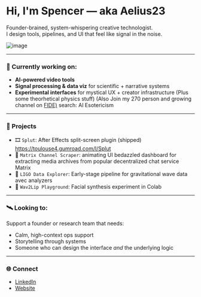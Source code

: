 # Hi, I'm Spencer — aka Aelius23

Founder-brained, system-whispering creative technologist.  
I design tools, pipelines, and UI that feel like signal in the noise.

![image](https://github.com/user-attachments/assets/26845b01-106f-4436-b51e-52d06dc38efe)


---

### 🧰 Currently working on:
- **AI-powered video tools** 
- **Signal processing & data viz** for scientific + narrative systems
- **Experimental interfaces** for mystical UX + creator infrastructure
(Plus some theorhetical physics stuff) (Also Join my 270 person and growing channel on [FIDE)](https://www.fide.co/) search: AI Esotericism

---

### 🧪 Projects
- 🎞️ `Splut`: After Effects split-screen plugin (shipped) https://toulouse4.gumroad.com/l/Splut
- 🧵 `Matrix Channel Scraper`: animating UI bedazzled dashboard for extracting media archives from popular decentralized chat service Matrix
- 🌌 `LIGO Data Explorer`: Early-stage pipeline for gravitational wave data avec analyzers
- 🧠 `Wav2Lip Playground`: Facial synthesis experiment in Colab

---

### 🛰️ Looking to:
Support a founder or research team that needs:
- Calm, high-context ops support  
- Storytelling through systems  
- Someone who can design the interface *and* the underlying logic

---

### 🌐 Connect
- [LinkedIn](https://www.linkedin.com/in/spencer-toulouse-43276830/)
- [Website](https://spencer-video.com)  

